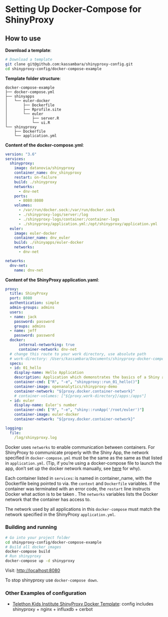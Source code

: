 
<!-- README.md is generated from README.Rmd. Please edit that file -->
Setting Up Docker-Compose for ShinyProxy
========================================

How to use
----------

**Download a template**:

``` bash
# Download a template
git clone git@github.com:kassambara/shinyproxy-config.git
cd shinyproxy-config/docker-compose-example
```

**Template folder structure**:

    docker-compose-example
    ├── docker-compose.yml
    ├── shinyapps
    │   └── euler-docker
    │       ├── Dockerfile
    │       ├── Rprofile.site
    │       └── euler
    │           ├── server.R
    │           └── ui.R
    └── shinyproxy
        ├── Dockerfile
        └── application.yml

**Content of the docker-compose.yml**:

``` yaml
version: "3.6"
services:
  shinyproxy:
    image: datanovia/shinyproxy
    container_name: dnv_shinyproxy
    restart: on-failure
    build: ./shinyproxy
    networks:
      - dnv-net
    ports:
      - 8080:8080
    volumes:
      - /var/run/docker.sock:/var/run/docker.sock
      - ./shinyproxy-logs/server:/log
      - ./shinyproxy-logs/container:/container-logs
      - ./shinyproxy/application.yml:/opt/shinyproxy/application.yml
  euler:
    image: euler-docker
    container_name: dnv_euler
    build: ./shinyapps/euler-docker
    networks:
      - dnv-net

networks:
  dnv-net:
    name: dnv-net
```

**Content of the ShinyProxy application.yaml**:

``` yaml
proxy:
  title: ShinyProxy
  port: 8080
  authentication: simple
  admin-groups: admins
  users:
  - name: jack
    password: password
    groups: admins
  - name: jeff
    password: password
  docker:
      internal-networking: true
      container-network: dnv-net
  # change this route to your work directory, use absolute path
  # work-directory: /Users/kassambara/Documents/shinyproxy-docker-compose-example
  specs:
  - id: 01_hello
    display-name: Hello Application
    description: Application which demonstrates the basics of a Shiny app
    container-cmd: ["R", "-e", "shinyproxy::run_01_hello()"]
    container-image: openanalytics/shinyproxy-demo
    container-network: "${proxy.docker.container-network}"
    # container-volumes: ["${proxy.work-directory}/apps:/apps"]
  - id: euler
    display-name: Euler's number
    container-cmd: ["R", "-e", "shiny::runApp('/root/euler')"]
    container-image: euler-docker
    container-network: "${proxy.docker.container-network}"

logging:
  file:
    /log/shinyproxy.log
```

Docker uses `networks` to enable communication between containers. For ShinyProxy to communicate properly with the Shiny App, the network specified in `docker-compose.yml` must be the same as the same as that listed in `application.yml`. (Tip, if you’re using a docker-compose file to launch the app, don’t set up the docker network manually, see [here](https://stackoverflow.com/a/54471854/8675075) for why).

Each container listed in `services`: is named in container\_name, with the Dockerfile being pointed to via. the `context` and `Dockerfile` variables. If the container was terminated with an error code, the `restart` line instructs Docker what action is to be taken . The `networks` variables lists the Docker network that the container has access to.

The network used by all applications in this `docker-compose` must match the network specified in the ShinyProxy `application.yml`.

### Building and running

``` bash
# Go into your project folder
cd shinyproxy-config/docker-compose-example
# Build all docker images
docker-compose build
# Run shinyproxy
docker-compose up -d shinyproxy
```

Visit: <http://localhost:8080>

To stop shinyproxy use `docker-compose down`.

### Other Examples of configuration

-   [Telethon Kids Institute ShinyProxy Docker Template](https://github.com/TelethonKids/deploy_shiny_app): config includes shinyproxy + nginx + influxdb + cerbot
